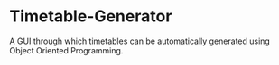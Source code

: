 # Timetable-Generator

A GUI through which timetables can be automatically generated using Object Oriented Programming.
